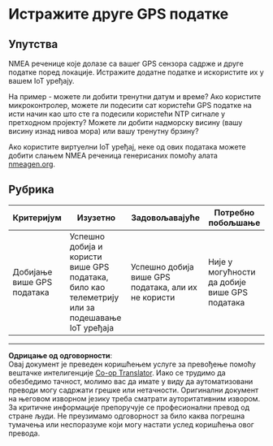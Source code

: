 <!--
CO_OP_TRANSLATOR_METADATA:
{
  "original_hash": "bded364fc06ce37d7a76aed3be1ba73a",
  "translation_date": "2025-08-28T13:20:57+00:00",
  "source_file": "3-transport/lessons/1-location-tracking/assignment.md",
  "language_code": "sr"
}
-->
# Истражите друге GPS податке

## Упутства

NMEA реченице које долазе са вашег GPS сензора садрже и друге податке поред локације. Истражите додатне податке и искористите их у вашем IoT уређају.

На пример - можете ли добити тренутни датум и време? Ако користите микроконтролер, можете ли подесити сат користећи GPS податке на исти начин као што сте га подесили користећи NTP сигнале у претходном пројекту? Можете ли добити надморску висину (вашу висину изнад нивоа мора) или вашу тренутну брзину?

Ако користите виртуелни IoT уређај, неке од ових података можете добити слањем NMEA реченица генерисаних помоћу алата [nmeagen.org](https://www.nmeagen.org).

## Рубрика

| Критеријум | Изузетно | Задовољавајуће | Потребно побољшање |
| ---------- | -------- | -------------- | ------------------ |
| Добијање више GPS података | Успешно добија и користи више GPS података, било као телеметрију или за подешавање IoT уређаја | Успешно добија више GPS података, али их не користи | Није у могућности да добије више GPS података |

---

**Одрицање од одговорности**:  
Овај документ је преведен коришћењем услуге за превођење помоћу вештачке интелигенције [Co-op Translator](https://github.com/Azure/co-op-translator). Иако се трудимо да обезбедимо тачност, молимо вас да имате у виду да аутоматизовани преводи могу садржати грешке или нетачности. Оригинални документ на његовом изворном језику треба сматрати ауторитативним извором. За критичне информације препоручује се професионални превод од стране људи. Не преузимамо одговорност за било каква погрешна тумачења или неспоразуме који могу настати услед коришћења овог превода.